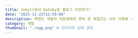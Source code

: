 ```yaml
---
title: Jekyll에서 Gatsby로 블로그 이전하기!
date: "2023-11-22T12:59:00"
description: 백엔드 개발자 지망생에겐 루비 온 레일즈는 너무 가혹해 ~
category: 개발
thumbnail: "./egg.png" # 이미지의 상대 경로
---
```



